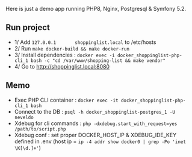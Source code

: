 Here is just a demo app running PHP8, Nginx, Postgresql & Symfony 5.2.

## Run project

- 1/ Add `127.0.0.1       shoppinglist.local` to /etc/hosts
- 2/ Run `make docker-build && make docker-run`
- 3/ Install dependencies : `docker exec -i docker_shoppinglist-php-cli_1 bash -c "cd /var/www/shopping-list && make vendor"`
- 4/ Go to http://shoppinglist.local:8080

## Memo
- Exec PHP CLI container : `docker exec -it docker_shoppinglist-php-cli_1 bash`
- Connect to the DB : `psql -h docker_shoppinglist-postgres_1 -U neveldo`
- Xdebug for cli commands : `php -dxdebug.start_with_request=yes /path/to/script.php`
- Xdebug conf : set proper DOCKER_HOST_IP & XDEBUG_IDE_KEY defined in .env (host ip = `ip -4 addr show docker0 | grep -Po 'inet \K[\d.]+'`)